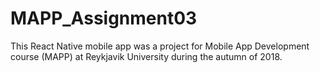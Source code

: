 # MAPP_Assignment03

This React Native mobile app was a project for Mobile App Development course (MAPP) at Reykjavik University during the autumn of 2018.
